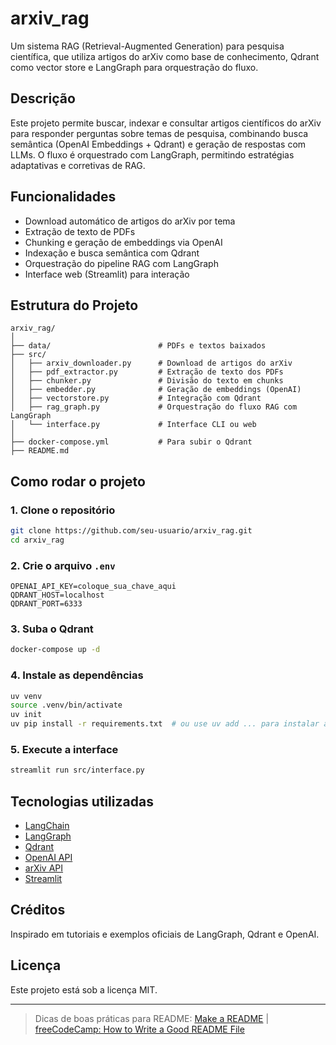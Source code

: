 # arxiv_rag

Um sistema RAG (Retrieval-Augmented Generation) para pesquisa científica, que utiliza artigos do arXiv como base de conhecimento, Qdrant como vector store e LangGraph para orquestração do fluxo.

## Descrição

Este projeto permite buscar, indexar e consultar artigos científicos do arXiv para responder perguntas sobre temas de pesquisa, combinando busca semântica (OpenAI Embeddings + Qdrant) e geração de respostas com LLMs. O fluxo é orquestrado com LangGraph, permitindo estratégias adaptativas e corretivas de RAG.

## Funcionalidades

- Download automático de artigos do arXiv por tema
- Extração de texto de PDFs
- Chunking e geração de embeddings via OpenAI
- Indexação e busca semântica com Qdrant
- Orquestração do pipeline RAG com LangGraph
- Interface web (Streamlit) para interação

## Estrutura do Projeto

```
arxiv_rag/
│
├── data/                        # PDFs e textos baixados
├── src/
│   ├── arxiv_downloader.py      # Download de artigos do arXiv
│   ├── pdf_extractor.py         # Extração de texto dos PDFs
│   ├── chunker.py               # Divisão do texto em chunks
│   ├── embedder.py              # Geração de embeddings (OpenAI)
│   ├── vectorstore.py           # Integração com Qdrant
│   ├── rag_graph.py             # Orquestração do fluxo RAG com LangGraph
│   └── interface.py             # Interface CLI ou web
│
├── docker-compose.yml           # Para subir o Qdrant
├── README.md
```

## Como rodar o projeto

### 1. Clone o repositório

```bash
git clone https://github.com/seu-usuario/arxiv_rag.git
cd arxiv_rag
```

### 2. Crie o arquivo `.env`

```env
OPENAI_API_KEY=coloque_sua_chave_aqui
QDRANT_HOST=localhost
QDRANT_PORT=6333
```

### 3. Suba o Qdrant

```bash
docker-compose up -d
```

### 4. Instale as dependências

```bash
uv venv
source .venv/bin/activate
uv init
uv pip install -r requirements.txt  # ou use uv add ... para instalar as dependências
```

### 5. Execute a interface

```bash
streamlit run src/interface.py
```

## Tecnologias utilizadas

- [LangChain](https://python.langchain.com/)
- [LangGraph](https://langchain-ai.github.io/langgraph/)
- [Qdrant](https://qdrant.tech/)
- [OpenAI API](https://platform.openai.com/)
- [arXiv API](https://arxiv.org/help/api/)
- [Streamlit](https://streamlit.io/)

## Créditos

Inspirado em tutoriais e exemplos oficiais de LangGraph, Qdrant e OpenAI.

## Licença

Este projeto está sob a licença MIT.

---

> Dicas de boas práticas para README: [Make a README](https://www.makeareadme.com/) | [freeCodeCamp: How to Write a Good README File](https://www.freecodecamp.org/news/how-to-write-a-good-readme-file/)
